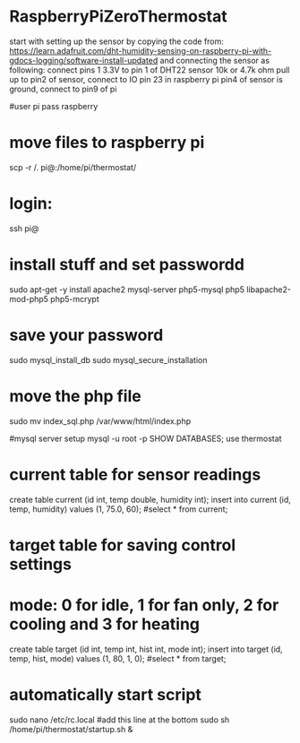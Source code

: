 # RaspberryPiZeroThermostat

start with setting up the sensor by copying the code from:
https://learn.adafruit.com/dht-humidity-sensing-on-raspberry-pi-with-gdocs-logging/software-install-updated
and connecting the sensor as following:
connect pins 1 3.3V to pin 1 of DHT22 sensor
10k or 4.7k ohm pull up to pin2 of sensor, connect to IO pin 23 in raspberry pi
pin4 of sensor is ground, connect to pin9 of pi

#user pi pass raspberry

# move files to raspberry pi
scp -r <your directory>/. pi@<pi ip address>:/home/pi/thermostat/

# login:
ssh pi@<pi ip address>

# install stuff and set passwordd
sudo apt-get -y install apache2 mysql-server php5-mysql php5 libapache2-mod-php5 php5-mcrypt
# save your password
sudo mysql_install_db
sudo mysql_secure_installation

# move the php file
sudo mv index_sql.php /var/www/html/index.php

#mysql server setup
mysql -u root -p
SHOW DATABASES;
use thermostat
# current table for sensor readings
create table current (id int, temp double, humidity int);
insert into current (id, temp, humidity) values (1, 75.0, 60);
#select * from current;
# target table for saving control settings
# mode: 0 for idle, 1 for fan only, 2 for cooling and 3 for heating
create table target (id int, temp int, hist int, mode int);
insert into target (id, temp, hist, mode) values (1, 80, 1, 0);
#select * from target;


# automatically start script
sudo nano /etc/rc.local
#add this line at the bottom
sudo sh /home/pi/thermostat/startup.sh &

